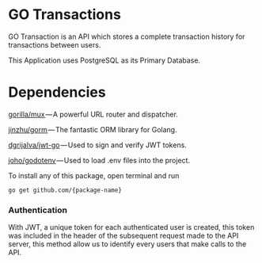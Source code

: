 # GO Transactions

GO Transaction is an API which stores a complete transaction history for transactions between users.

This Application uses PostgreSQL as its Primary Database.

# Dependencies
[gorilla/mux ](https://github.com/gorilla/mux)— A powerful URL router and dispatcher. 

[jinzhu/gorm ](https://github.com/jinzhu/gorm)— The fantastic ORM library for Golang.

[dgrijalva/jwt-go](https://github.com/dgrijalva/jwt-go) — Used to sign and verify JWT tokens.

[joho/godotenv](https://github.com/joho/godotenv) — Used to load .env files into the project.


To install any of this package, open terminal and run

`
go get github.com/{package-name}
`

### Authentication

With JWT, a unique token for each authenticated user is created, this token was included in the header of the subsequent request made to the API server, this method allow us to identify every users that make calls to the API. 





